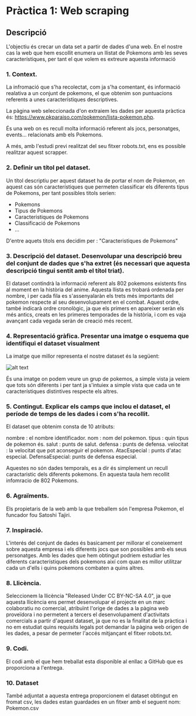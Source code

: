 # Pràctica 1: Web scraping

## Descripció

L'objectiu és crecar un data set a partir de dades d'una web. En el nostre cas la web que hem escollit enumera un llistat de Pokemons amb les seves característiques, per tant el que volem es extreure aquesta informació

### 1. Context. 

La infromació que s'ha recolectat, com ja s'ha comentant, és informació realativa a un conjunt de pokemons, el que obtenim son puntuacions referents a unes característiques descriptives. 

La pàgina web seleccionada d'on extraiem les dades per aquesta pràctica és: https://www.pkparaiso.com/pokemon/lista-pokemon.php.

És una web on es recull molta informació referent als jocs, personatges, events... relacionats amb els Pokemons.

A més, amb l'estudi previ realitzat del seu fitxer robots.txt, ens es possible realitzar aquest scrapper.

### 2. Definir un títol pel dataset.

Un títol descriptiu per aquest dataset ha de portar el nom de Pokemon, en aquest cas són característiques que permeten classificar els diferents tipus de Pokemons, per tant possibles titols serien:

- Pokemons
- Tipus de Pokemons
- Caracteristiques de Pokemons
- Classificació de Pokemons
- ... 

D'entre aquets titols ens decidim per : "Caracteristiques de Pokemons"

### 3. Descripció del dataset. Desenvolupar una descripció breu del conjunt de dades que s'ha extret (és necessari que aquesta descripció tingui sentit amb el títol triat).

El dataset contindrà la informació referent als 802 pokemons existents fins al moment en la història del anime. Aquesta llista es trobará ordenada per nombre, i per cada fila es s'assenyalaràn els trets més importants del pokemon respecte al seu desenvolupament en el combat. Aquest ordre, també indicarà ordre cronològic, ja que els primers en apareixer seràn els més antics, creats en les primeres temporades de la història, i com es vaja avançant cada vegada seràn de creació més recent.

### 4. Representació gràfica. Presentar una imatge o esquema que identifiqui el dataset visualment

La imatge que millor representa el nostre dataset és la següent:

![alt text](https://vignette.wikia.nocookie.net/eswikia/images/d/df/Pok%C3%A9mon.png/revision/latest?cb=20170308220152)

És una imatge on podem veure un grup de pokemos, a simple vista ja veiem que tots són diferents i per tant ja s'intuiex a simple vista que cada un te característiques distintives respecte els altres.


### 5. Contingut. Explicar els camps que inclou el dataset, el període de temps de les dades i com s'ha recollit.

El dataset que obtenim consta de 10 atributs:

nombre : el nombre identificador.
nom : nom del pokemon.
tipus : quin tipus de pokemon és.
salut : punts de salut.
defensa : punts de defensa.
velocitat : la velocitat que pot aconseguir el pokemon.
AtacEspecial : punts d'atac especial.
DefensaEspecial: punts de defensa especial.

Aquestes no són dades temporals, es a dir és simplement un recull caractaristic dels diferents pokemons. En aquesta taula hem recollit infomracio de 802 Pokemons.


### 6. Agraïments.

Els propietaris de la web amb la que treballem són l'empresa Pokemon, el funcador fou Satoshi Tajiri. 


### 7. Inspiració.

L'interés del conjunt de dades és basicament per millorar el coneixement sobre aquesta empresa i els diferents jocs que son possibles amb els seus personatges. Amb les dades que hem obtingut podriem estudiar les diferents característiques dels pokemons així com quan es millor utilitzar cada un d'ells i quins pokemons combaten a quins altres.

### 8. Llicència. 

Seleccionem la llicència "Released Under CC BY-NC-SA 4.0", ja que aquesta llicència ens permet desenvolupar el projecte en un marc colaboratiu no comercial, atribuïnt l'orige de dades a la pàgina web proveïdora i no permetent a tercers el desenvolupament d'activitats comercials a partir d'aquest dataset, ja que no es la finalitat de la pràctica i no em estudiat quins requisits legals pot demandar la pàgina web origen de les dades, a pesar de permeter l'accés mitjançant el fitxer robots.txt.

### 9. Codi. 

El codi amb el que hem treballat esta disponible al enllac a GitHub que es proporciona a l'entrega. 

### 10. Dataset

També adjuntat a aquesta entrega proporcionem el dataset obtingut en fromat csv, les dades estan guardades en un fitxer amb el seguent nom: Pokemon.csv
